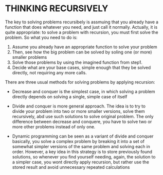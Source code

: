 THINKING RECURSIVELY
========

The key to solving problems recursibely is assmuing that you already have a function
that does whatever you need, and just call it normally. Actually, it is quite
appropriate: to solve a problem with recursion, you must first solve the problem.
So what you need to do is:

1. Assume you already have an appropriate function to solve your problem
2. Then, see how the big problem can be solved by soling one (or more) smaller problems
3. Solve those problems by using the imagined function from step1.
4. Decide what are your base cases, simple enough that they be solved directly,
   not requiring any more calls.



There are three usual methods for solving problems by applying recursion:

* Decrease and conquer is the simplest case, in which solving a problem directly
  depends on solving a single, simple case of itself

* Divide and conquer is more general approach. The idea is to try to divide your problem
  into two or more smaller versions, solve them recursively, abd use such solutions to solve original problem. The only difference between decrease and conquere, you have to
  solve two or more other problems instead of only one.

* Dynamic programming can be seen as a variant of divide and conquer basically, you 
  solve a complex problem by breaking it into a set of somewhat simpler versions of
  the same problem and solving each in order. However, a key idea in this strategy
  is to store previously found solutions, so whenever you find yourself needing, again,
  the solution to a simpler case, you wont directly apply recursion, but rather use
  the stored result and avoid unnecessary repeated calculations
